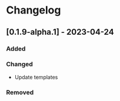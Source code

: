 # Changelog

## [0.1.9-alpha.1] - 2023-04-24

### Added

### Changed
- Update templates

### Removed